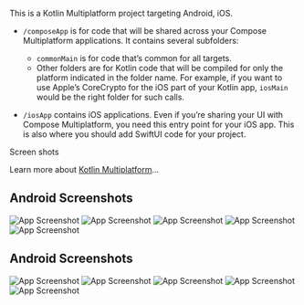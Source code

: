 This is a Kotlin Multiplatform project targeting Android, iOS.

* `/composeApp` is for code that will be shared across your Compose Multiplatform applications.
  It contains several subfolders:
  - `commonMain` is for code that’s common for all targets.
  - Other folders are for Kotlin code that will be compiled for only the platform indicated in the folder name.
    For example, if you want to use Apple’s CoreCrypto for the iOS part of your Kotlin app,
    `iosMain` would be the right folder for such calls.

* `/iosApp` contains iOS applications. Even if you’re sharing your UI with Compose Multiplatform, 
  you need this entry point for your iOS app. This is also where you should add SwiftUI code for your project.

Screen shots





Learn more about [Kotlin Multiplatform](https://www.jetbrains.com/help/kotlin-multiplatform-dev/get-started.html)…

## Android Screenshots

![App Screenshot](https://github.com/swap9391/CmpWorkshop/blob/main/screenshots/android-1.png)
![App Screenshot](https://github.com/swap9391/CmpWorkshop/blob/main/screenshots/android-2.png)
![App Screenshot](https://github.com/swap9391/CmpWorkshop/blob/main/screenshots/android-3.png)
![App Screenshot](https://github.com/swap9391/CmpWorkshop/blob/main/screenshots/android-4.png)
![App Screenshot](https://github.com/swap9391/CmpWorkshop/blob/main/screenshots/android-5.png)


## Android Screenshots

![App Screenshot](https://github.com/swap9391/CmpWorkshop/blob/main/screenshots/iphone-1.png)
![App Screenshot](https://github.com/swap9391/CmpWorkshop/blob/main/screenshots/iphone-2.png)
![App Screenshot](https://github.com/swap9391/CmpWorkshop/blob/main/screenshots/iphone-3.png)
![App Screenshot](https://github.com/swap9391/CmpWorkshop/blob/main/screenshots/iphone-4.png)
![App Screenshot](https://github.com/swap9391/CmpWorkshop/blob/main/screenshots/iphone-5.png)


